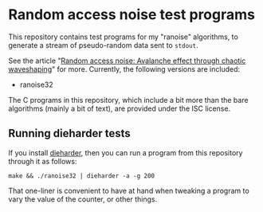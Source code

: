 Random access noise test programs
=================================

This repository contains test programs for my "ranoise" algorithms, to generate a stream of pseudo-random data sent to `stdout`.

See the article "[Random access noise: Avalanche effect through chaotic waveshaping](https://joelkp.frama.io/blog/ran-chaos-waveshape.html)" for more. Currently, the following versions are included:
 * ranoise32

The C programs in this repository, which include a bit more than the bare algorithms (mainly a bit of text), are provided under the ISC license.

Running dieharder tests
-----------------------

If you install [dieharder](https://webhome.phy.duke.edu/~rgb/General/dieharder.php), then you can run a program from this repository through it as follows:

```
make && ./ranoise32 | dieharder -a -g 200

```

That one-liner is convenient to have at hand when tweaking a program to vary the value of the counter, or other things.
